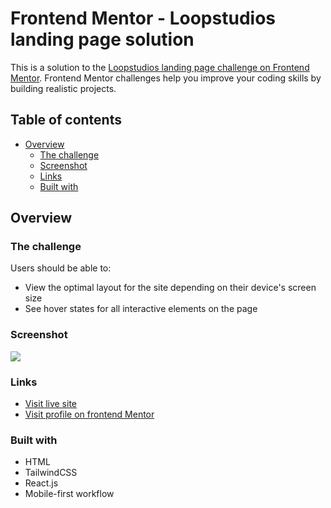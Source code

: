 # Frontend Mentor - Loopstudios landing page solution

This is a solution to the [Loopstudios landing page challenge on Frontend Mentor](https://www.frontendmentor.io/challenges/loopstudios-landing-page-N88J5Onjw). Frontend Mentor challenges help you improve your coding skills by building realistic projects. 

## Table of contents

- [Overview](#overview)
  - [The challenge](#the-challenge)
  - [Screenshot](#screenshot)
  - [Links](#links)
  - [Built with](#built-with)
  

## Overview

### The challenge

Users should be able to:

- View the optimal layout for the site depending on their device's screen size
- See hover states for all interactive elements on the page

### Screenshot

![](./src/assets/screenshot.jpg)



### Links

- [Visit live site](https://nakul003.github.io/Loopstudios-landing-page/)
- [Visit profile on frontend Mentor](https://www.frontendmentor.io/profile/Nakul003)


### Built with

- HTML
- TailwindCSS
- React.js
- Mobile-first workflow

